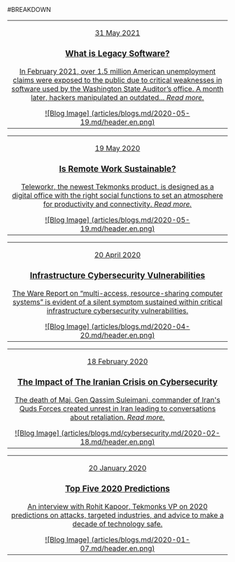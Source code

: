 <div class="bloglists" markdown="1">
#BREAKDOWN

|   |
|:------------:|
|<a href="/blogs/what-is-legacy-software"><p class="date">31 May 2021</p><div class="bloglist"><h3>What is Legacy Software?</h3><p>In February 2021, over 1.5 million American unemployment claims were exposed to the public due to critical weaknesses in software used by the Washington State Auditor’s office. A month later, hackers manipulated an outdated... *Read more.*</p></div> ![Blog Image] (articles/blogs.md/2020-05-19.md/header.en.png)</a>|

|   |
|:------------:|
|<a href="/blogs/is-remote-work-sustainable"><p class="date">19 May 2020</p><div class="bloglist"><h3>Is Remote Work Sustainable?</h3><p>Teleworkr, the newest Tekmonks product, is designed as a digital office with the right social functions to set an atmosphere for productivity and connectivity. *Read more.*</p></div> ![Blog Image] (articles/blogs.md/2020-05-19.md/header.en.png)</a>|

|   |
|:------------:|
|<a href="/blogs/infrastructure-cybersecurity-vulnerabilities"><p class="date">20 April 2020</p><div class="bloglist"><h3> Infrastructure Cybersecurity Vulnerabilities</h3><p>The Ware Report on “multi-access, resource-sharing computer systems” is evident of a silent symptom sustained within critical infrastructure cybersecurity vulnerabilities.</p></div> ![Blog Image] (articles/blogs.md/2020-04-20.md/header.en.png)</a>|

|   |
|:------------:|
|<a href="/blogs/the-impact-of-the-iranian-crisis-on-cybersecurity"><p class="date">18 February 2020</p><div class="bloglist"><h3>The Impact of The Iranian Crisis on Cybersecurity</h3><p>The death of Maj. Gen Qassim Suleimani, commander of Iran's Quds Forces created unrest in Iran leading to conversations about retaliation. *Read more.*</p></div> ![Blog Image] (articles/blogs.md/cybersecurity.md/2020-02-18.md/header.en.png)</a>|

|   |
|:------------:|
|<a href="/blogs/top-five-2020-predictions"><p class="date">20 January 2020</p><div class="bloglist"><h3>Top Five 2020 Predictions</h3><p>An interview with Rohit Kapoor, Tekmonks VP on 2020 predictions on attacks, targeted industries, and advice to make a decade of technology safe.</p></div> ![Blog Image] (articles/blogs.md/2020-01-07.md/header.en.png)</a>|
</div>